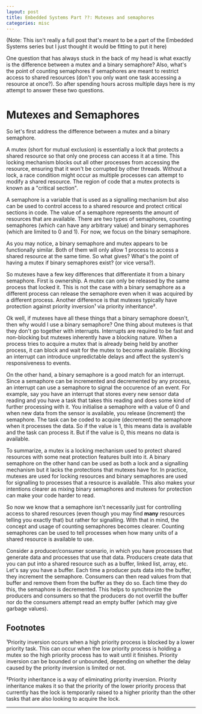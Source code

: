 ```yaml
---
layout: post
title: Embedded Systems Part ??: Mutexes and semaphores
categories: misc
---
```


(Note: This isn't really a full post that's meant to be a part of the Embedded Systems series but I just thought it would be fitting to put it here)

One question that has always stuck in the back of my head is what exactly is the difference between a mutex and a binary semaphore? Also, what's the point of counting semaphores if semaphores are meant to restrict access to shared resources (don't you only want one task accessing a resource at once?). So after spending hours across multiple days here is my attempt to answer these two questions.

# Mutexes and Semaphores
So let's first address the difference between a mutex and a binary semaphore. 

A mutex (short for mutual exclusion) is essentially a lock that protects a shared resource so that only one process can access it at a time. This locking mechanism blocks out all other processes from accessing the resource, ensuring that it won't be corrupted by other threads. Without a lock, a race condition might occur as multiple processes can attempt to modify a shared resource. The region of code that a mutex protects is known as a "critical section". 

A semaphore is a variable that is used as a signalling mechanism but also can be used to control access to a shared resource and protect critical sections in code. The value of a semaphore represents the amount of resources that are available. There are two types of semaphores, counting semaphores (which can have any arbitrary value) and binary semaphores (which are limited to 0 and 1). For now, we focus on the binary semaphore. 

As you may notice, a binary semaphore and mutex appears to be functionally similar. Both of them will only allow 1 process to access a shared resource at the same time. So what gives? What's the point of having a mutex if binary semaphores exist? (or vice versa?). 

So mutexes have a few key differences that differentiate it from a binary semaphore. First is ownership. A mutex can only be released by the same process that locked it. This is not the case with a binary semaphore as a different process can release the semaphore even when it was acquired by a different process. Another difference is that mutexes typically have protection against priority inversion¹ via priority inheritance².

Ok well, if mutexes have all these things that a binary semaphore doesn't, then why would I use a binary semaphore? One thing about mutexes is that they don't go together with interrupts. Interrupts are required to be fast and non-blocking but mutexes inherently have a blocking nature. When a process tries to acquire a mutex that is already being held by another process, it can block and wait for the mutex to become available. Blocking an interrupt can introduce unpredictable delays and affect the system's responsiveness to events. 

On the other hand, a binary semaphore is a good match for an interrupt. Since a semaphore can be incremented and decremented by any process, an interrupt can use a semaphore to signal the occurence of an event. For example, say you have an interrupt that stores every new sensor data reading and you have a task that takes this reading and does some kind of further processing with it. You initialise a semaphore with a value of 0 and when new data from the sensor is available, you release (increment) the semaphore. The task can be coded to acquire (decrement) the semaphore when it processes the data. So if the value is 1, this means data is available and the task can process it. But if the value is 0, this means no data is available. 

To summarize, a mutex is a locking mechanism used to protect shared resources with some neat protection features built into it. A binary semaphore on the other hand can be used as both a lock and a signalling mechanism but it lacks the protections that mutexes have for. In practice, mutexes are used for locking resources and binary semaphores are used for signalling to processes that a resource is available. This also makes your intentions clearer as mixing binary semaphores and mutexes for protection can make your code harder to read.  

So now we know that a semaphore isn't necessarily just for controlling access to shared resources (even though you may find **many** resources telling you exactly that) but rather for signalling. With that in mind, the concept and usage of counting semaphores becomes clearer. Counting semaphores can be used to tell processes when how many units of a shared resource is available to use. 

Consider a producer/consumer scenario, in which you have processes that generate data and processes that use that data. Producers create data that you can put into a shared resource such as a buffer, linked list, array, etc. Let's say you have a buffer. Each time a producer puts data into the buffer, they increment the semaphore. Consumers can then read values from that buffer and remove them from the buffer as they do so. Each time they do this, the semaphore is decremented. This helps to synchronize the producers and consumers so that the producers do not overfill the buffer nor do the consumers attempt read an empty buffer (which may give garbage values).


## Footnotes
¹Priority inversion occurs when a high priority process is blocked by a lower priority task. This can occur when the low priority process is holding a mutex so the high priority process has to wait until it finishes. Priority inversion can be bounded or unbounded, depending on whether the delay caused by the priority inversion is limited or not. 

²Priority inheritance is a way of eliminating priority inversion. Priority inheritance makes it so that the priority of the lower priority process that currently has the lock is temporarily raised to a higher priority than the other tasks that are also looking to acquire the lock. 

---
